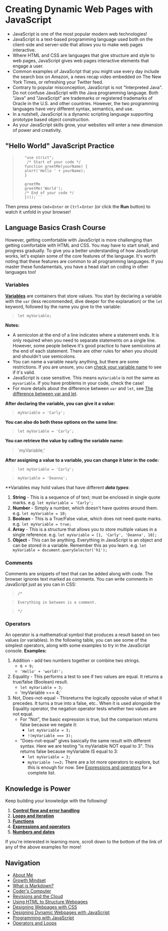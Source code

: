 # Creating Dynamic Web Pages with JavaScript
- JavaScript is one of the most popular modern web technologies! 
- JavaScript is a text-based programming language used both on the client-side and server-side that allows you to make web pages interactive. 
- Where HTML and CSS are languages that give structure and style to web pages, JavaScript gives web pages interactive elements that engage a user.
- Common examples of JavaScript that you might use every day include the search box on Amazon, a news recap video embedded on The New York Times, or refreshing your Twitter feed.  
- Contrary to popular misconception, JavaScript is not "Interpreted Java". Do not confuse JavaScript with the Java programming language. Both "Java" and "JavaScript" are trademarks or registered trademarks of Oracle in the U.S. and other countries. However, the two programming languages have very different syntax, semantics, and use.
- In a nutshell, JavaScript is a dynamic scripting language supporting prototype based object construction.
- As your JavaScript skills grow, your websites will enter a new dimension of power and creativity.

## "Hello World" JavaScript Practice
> ```(function(){
>    "use strict";
>     /* Start of your code */
>    function greetMe(yourName) { 
>    alert('Hello ' + yourName);
>    }
>   
>    greetMe
>    greetMe('World');
>    /* End of your code */
>    })();```

Then press press `Cmd`+`Enter` or `Ctrl`+`Enter` (or click the **Run** button) to watch it unfold in your browser!

## Language Basics Crash Course
However, getting comfortable with JavaScript is more challenging than getting comfortable with HTML and CSS. You may have to start small, and progress gradually. 
To give you a better understanding of how JavaScript works, let's explain some of the core features of the language. It's worth noting that these features are common to all programming languages. If you master these fundamentals, you have a head start on coding in other languages too!

### Variables
**[Variables](https://developer.mozilla.org/en-US/docs/Glossary/Variable)** are containers that store values. You start by declaring a variable with the `var` (less recommended, dive deeper for the explanation) or the `let` keyword, followed by the name you give to the variable:
> `let myVariable;`

**Notes:** 
  - A semicolon at the end of a line indicates where a statement ends. It is only required when you need to separate statements on a single line. However, some people believe it's good practice to have semicolons at the end of each statement. There are other rules for when you should and shouldn't use semicolons.
  - You can name a variable nearly anything, but there are some restrictions. If you are unsure, you can [check your variable name](https://mothereff.in/js-variables) to see if it's valid.
  -  JavaScript is case sensitive. This means `myVariable` is not the same as `myvariable`. If you have problems in your code, check the case!
  -  For more details about the difference between `var` and `let`, see [The difference between var and let](https://developer.mozilla.org/en-US/docs/Learn/JavaScript/First_steps/Variables#the_difference_between_var_and_let). 
 
 **After declaring the variable, you can give it a value:**
 > `myVariable = 'Carly';`

**You can also do both these options on the same line:** 
> `let myVariable = 'Carly';`

**You can retrieve the value by calling the variable name:**
> `myVariable;'

**After assigning a value to a variable, you can change it later in the code:**
> `let myVariable = 'Carly';`

> `myVariable = 'Deanna';`

**Variables may hold values that have different ***data types***:
  1. **String** -  This is a sequence of of text; must be enclosed in single quote marks. e.g. `let myVariable = 'Carly';`
  2. **Number** - Simply a number, which doesn't have quotres around them. e.g. `let myVariable = 10;`
  3. **Boolean** - This is a True/False value, which does not need quote marks. e.g. `let myVariable = true;`
  4. **Array** - This is a structure that allows you to store multiple values in a single reference. e.g. `let myVariable = [1, 'Carly', 'Deanna', 10];`
  5. **Object** - This can be anything. Everything in JavaScript is an object and can be stored in a variable. Remember this as you learn. e.g. `let myVariable = document.querySelector('h1');`
 
 ### Comments
Comments are snippets of text that can be added along with code. The browser ignores text marked as comments. You can write comments in JavaScript just as you can in CSS:
> `/*`

> `Everything in between is a comment.`

> `*/`

### Operators
An operator is a mathematical symbol that produces a result based on two values (or variables). In the following table, you can see some of the simplest operators, along with some examples to try in the JavaScript console.
**Examples:**
  1. Addition - add two numbers together or combine two strings. 
      - `6 + 9;`
      - `'Hello' + 'world!';`
  2. Equality - This performs a test to see if two values are equal. It returns a true/false (Boolean) result. 
      - `let myVariable = 3;`
      - 'myVariable === 4;`
  3. Not, Does-not-equal - Thisreturns the logically opposite value of what it precedes. It turns a true into a false, etc.. When it is used alongside the Equality operator, the negation operator tests whether two values are not equal.
      - For "Not", the basic expression is true, but the comparison returns false because we negate it:
        - `let myVariable = 3;`
        - `!(myVariable === 3);`
      - "Does-not-equal" gives basically the same result with different syntax. Here we are testing "is myVariable NOT equal to 3". This returns false because myVariable IS equal to 3:
        - `let myVariable = 3;` 
        - `myVariable !==3;`
There are a lot more operators to explore, but this is enough for now. See [Expressions and operators](https://developer.mozilla.org/en-US/docs/Web/JavaScript/Reference/Operators) for a complete list.

## Knowledge is Power
Keep building your knowledge with the following!
  1. **[Control flow and error handling](https://developer.mozilla.org/en-US/docs/Web/JavaScript/Guide/Control_flow_and_error_handling)**
  2. **[Loops and iteration](https://developer.mozilla.org/en-US/docs/Web/JavaScript/Guide/Loops_and_iteration)**
  3. **[Functions](https://developer.mozilla.org/en-US/docs/Web/JavaScript/Guide/Functions)**
  4. **[Expressions and operators](https://developer.mozilla.org/en-US/docs/Web/JavaScript/Guide/Expressions_and_Operators)**
  5. **[Numbers and dates](https://developer.mozilla.org/en-US/docs/Web/JavaScript/Guide/Numbers_and_dates)**

If you're interested in learning more, scroll down to the bottom of the link of any of the above examples for more!

## Navigation
- [About Me](/README.md)
- [Growth Mindset](/Growth_Mindset.md)
- [What is Markdown?](/Learning_Markdown.md)
- [Coder's Computer](/CodersComputer.md)
- [Revisions and the Cloud](/RevisionsandCloud.md)
- [Using HTML to Structure Webpages](/HTML_Structure.md)
- [Designing Webpages with CSS](/designing_with_CSS.md)
- [Designing Dynamic Webpages with JavaScript](/Dynamic_Web_Pages_with_JavaScript.md)
- [Programming with JavaScript](/Programming_With_JavaScript.md)
- [Operators and Loops](/Operators_and_Loops.md) 
